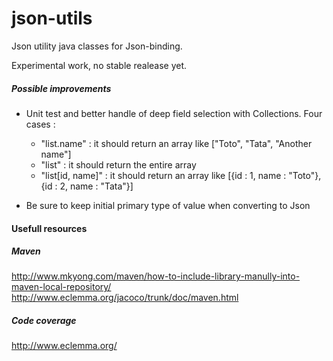 # json-utils
Json utility java classes for Json-binding.

Experimental work, no stable realease yet.

##### Possible improvements
 
- Unit test and better handle of deep field selection with Collections. Four cases :
  - "list.name" : it should return an array like ["Toto", "Tata", "Another name"]
  - "list" : it should return the entire array
  - "list[id, name]" : it should return an array like [{id : 1, name : "Toto"}, {id : 2, name : "Tata"}]

- Be sure to keep initial primary type of value when converting to Json

#### Usefull resources 

##### Maven

http://www.mkyong.com/maven/how-to-include-library-manully-into-maven-local-repository/
http://www.eclemma.org/jacoco/trunk/doc/maven.html

##### Code coverage

http://www.eclemma.org/
